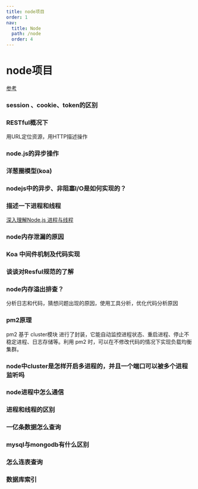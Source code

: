 ```yaml
---
title: node项目
order: 1
nav:
  title: Node
  path: /node
  order: 4
---
```


# node项目
[参考](https://juejin.cn/post/6844903767926636558)

### session 、cookie、token的区别
### RESTful概况下
用URL定位资源，用HTTP描述操作
### node.js的异步操作
### 洋葱圈模型(koa)
### nodejs中的异步、非阻塞I/O是如何实现的？
### 描述一下进程和线程
[深入理解Node.js 进程与线程](https://segmentfault.com/a/1190000020077274?utm_source=sf-related)
### node内存泄漏的原因
### Koa 中间件机制及代码实现
### 谈谈对Resful规范的了解
### node内存溢出排查？
分析日志和代码，猜想问题出现的原因，使用工具分析，优化代码分析原因
### pm2原理
pm2 基于 cluster模块 进行了封装，它能自动监控进程状态、重启进程、停止不稳定进程、日志存储等。利用 pm2 时，可以在不修改代码的情况下实现负载均衡集群。

### node中cluster是怎样开启多进程的，并且一个端口可以被多个进程监听吗

### node进程中怎么通信

### 进程和线程的区别

### 一亿条数据怎么查询

### mysql与mongodb有什么区别

### 怎么连表查询

### 数据库索引



